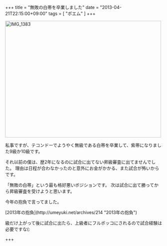 +++
title =  "無敗の白帯を卒業しました"
date =  "2013-04-21T22:15:00+09:00"
tags = [ "ポエム" ]
+++
<p><a href="http://www.flickr.com/photos/68742489@N02/8652680063/" title="IMG_1383 by umeyuki1326, on Flickr"><img src="http://farm9.staticflickr.com/8523/8652680063_32976febc8.jpg" width="500" height="375" alt="IMG_1383"></a></p>

<p>私事ですが、テコンドーでようやく無級である白帯を卒業して、紫帯になりました9級か10級です。</p>

<p>それ以前の僕は、歴2年になるのに試合に出てない昇級審査に出てませんでした。
理由は日程が合わなかったのと意外にお金がかかる、また試合が怖いからです。</p>

<p>「無敗の白帯」という最も格好悪いボジションです。
次は試合に出て勝ってから昇級審査を受けようと思います。</p>

<p>今年の抱負で言ってました。</p>

<p>[2013年の抱負](http://umeyuki.net/archives/214 "2013年の抱負")</p>

<p>級だけ上がって後に試合に出たら、上級者にフルボッコにされるので試合経験は必要ですな(:</p>

+++
